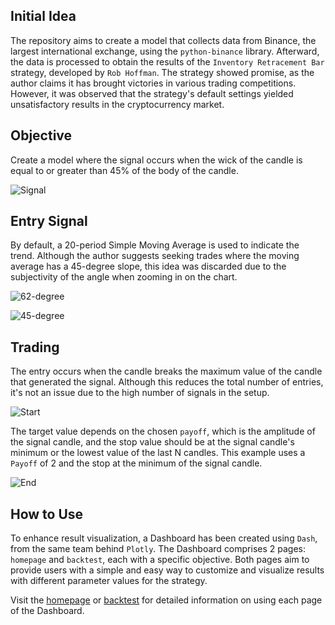## Initial Idea

The repository aims to create a model that collects data from Binance, the largest international exchange, using the `python-binance` library. Afterward, the data is processed to obtain the results of the `Inventory Retracement Bar` strategy, developed by `Rob Hoffman`. The strategy showed promise, as the author claims it has brought victories in various trading competitions. However, it was observed that the strategy's default settings yielded unsatisfactory results in the cryptocurrency market.

## Objective

Create a model where the signal occurs when the wick of the candle is equal to or greater than 45% of the body of the candle.

![Signal](https://github.com/m-marqx/Hoffman-IRB/assets/124513922/3e1f7810-19f6-45b3-ba9f-b7a940463c77)

## Entry Signal

By default, a 20-period Simple Moving Average is used to indicate the trend. Although the author suggests seeking trades where the moving average has a 45-degree slope, this idea was discarded due to the subjectivity of the angle when zooming in on the chart.

![62-degree](https://github.com/m-marqx/Hoffman-IRB/assets/124513922/595ce7f2-3440-49b8-933e-78ad29c953f7)

![45-degree](https://github.com/m-marqx/Hoffman-IRB/assets/124513922/946d999d-75a1-4038-8561-5c05145dc7f6)

## Trading

The entry occurs when the candle breaks the maximum value of the candle that generated the signal. Although this reduces the total number of entries, it's not an issue due to the high number of signals in the setup.

![Start](https://github.com/m-marqx/Hoffman-IRB/assets/124513922/9b93b458-6a31-4a55-a7e0-f12945c5cd33)

The target value depends on the chosen `payoff`, which is the amplitude of the signal candle, and the stop value should be at the signal candle's minimum or the lowest value of the last N candles.
This example uses a `Payoff` of 2 and the stop at the minimum of the signal candle.

![End](https://github.com/m-marqx/Hoffman-IRB/assets/124513922/8684d8f7-323e-4089-94b1-57b3420d8e03)

## How to Use

To enhance result visualization, a Dashboard has been created using `Dash`, from the same team behind `Plotly`. The Dashboard comprises 2 pages: `homepage` and `backtest`, each with a specific objective. Both pages aim to provide users with a simple and easy way to customize and visualize results with different parameter values for the strategy.

Visit the [homepage](https://github.com/m-marqx/Hoffman-IRB/blob/master/view/dashboard/pages/home/readme%20-%20BR.md) or [backtest](https://github.com/m-marqx/Hoffman-IRB/blob/master/view/dashboard/pages/backtest/readme%20-%20BR.md) for detailed information on using each page of the Dashboard.
